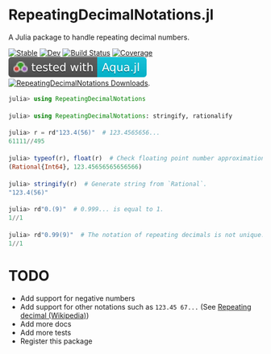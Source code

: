 # RepeatingDecimalNotations.jl

A Julia package to handle repeating decimal numbers.

[![Stable](https://img.shields.io/badge/docs-stable-blue.svg)](https://hyrodium.github.io/RepeatingDecimalNotations.jl/stable)
[![Dev](https://img.shields.io/badge/docs-dev-blue.svg)](https://hyrodium.github.io/RepeatingDecimalNotations.jl/dev)
[![Build Status](https://github.com/hyrodium/RepeatingDecimalNotations.jl/workflows/CI/badge.svg)](https://github.com/hyrodium/RepeatingDecimalNotations.jl/actions)
[![Coverage](https://codecov.io/gh/hyrodium/RepeatingDecimalNotations.jl/branch/main/graph/badge.svg)](https://codecov.io/gh/hyrodium/RepeatingDecimalNotations.jl)
[![Aqua QA](https://raw.githubusercontent.com/JuliaTesting/Aqua.jl/master/badge.svg)](https://github.com/JuliaTesting/Aqua.jl)
[![RepeatingDecimalNotations Downloads](https://shields.io/endpoint?url=https://pkgs.genieframework.com/api/v1/badge/RepeatingDecimalNotations)](https://pkgs.genieframework.com?packages=RepeatingDecimalNotations).

```julia
julia> using RepeatingDecimalNotations

julia> using RepeatingDecimalNotations: stringify, rationalify

julia> r = rd"123.4(56)"  # 123.4565656...
61111//495

julia> typeof(r), float(r)  # Check floating point number approximation.
(Rational{Int64}, 123.45656565656566)

julia> stringify(r)  # Generate string from `Rational`.
"123.4(56)"

julia> rd"0.(9)"  # 0.999... is equal to 1.
1//1

julia> rd"0.99(9)"  # The notation of repeating decimals is not unique.
1//1
```

# TODO
- Add support for negative numbers
- Add support for other notations such as `123.45 67...` (See [Repeating decimal (Wikipedia)](https://en.wikipedia.org/wiki/Repeating_decimal))
- Add more docs
- Add more tests
- Register this package
